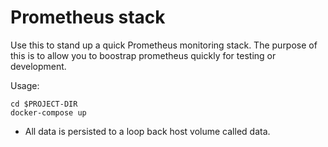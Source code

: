# Prometheus stack

Use this to stand up a quick Prometheus monitoring stack. The purpose of this is to allow you to boostrap prometheus quickly for testing or development.

Usage:

```
cd $PROJECT-DIR
docker-compose up
```

- All data is persisted to a loop back host volume called data.
